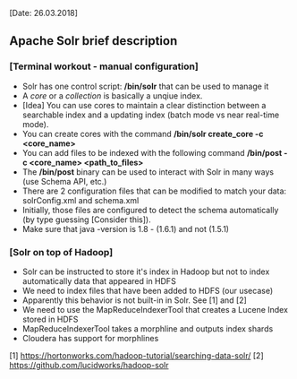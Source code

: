 [Date: 26.03.2018]

## Apache Solr brief description

### [Terminal workout - manual configuration]

* Solr has one control script: **/bin/solr** that can be used to manage it
* A _core_ or a _collection_ is basically a unqiue index.
* [Idea] You can use cores to maintain a clear distinction between a searchable index
and a updating index (batch mode vs near real-time mode).
* You can create cores with the command **/bin/solr create_core -c <core_name>**
* You can add files to be indexed with the following command **/bin/post -c <core_name> <path_to_files>**
* The **/bin/post** binary can be used to interact with Solr in many ways (use Schema API, etc.)
* There are 2 configuration files that can be modified to match your data: solrConfig.xml and schema.xml
* Initially, those files are configured to detect the schema automatically (by type guessing [Consider this]).
* Make sure that java -version is 1.8 - (1.6.1) and not (1.5.1)

### [Solr on top of Hadoop]

* Solr can be instructed to store it's index in Hadoop but not to index automatically data that appeared in HDFS
* We need to index files that have been added to HDFS (our usecase)
* Apparently this behavior is not built-in in Solr. See [1] and [2]
* We need to use the MapReduceIndexerTool that creates a Lucene Index stored in HDFS
* MapReduceIndexerTool takes a morphline and outputs index shards
* Cloudera has support for morphlines





[1] https://hortonworks.com/hadoop-tutorial/searching-data-solr/
[2] https://github.com/lucidworks/hadoop-solr

